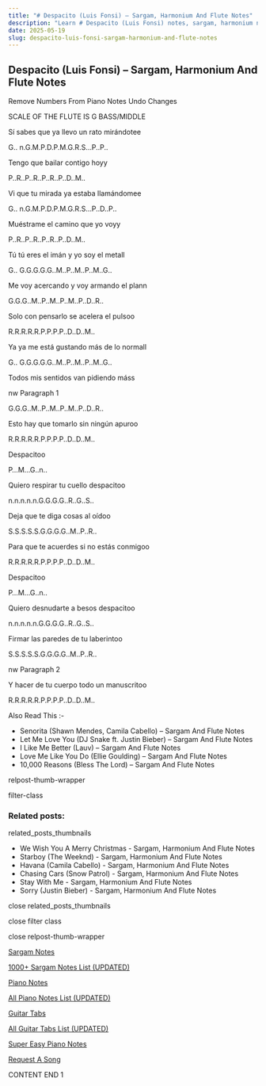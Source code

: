 ```yaml
---
title: "# Despacito (Luis Fonsi) – Sargam, Harmonium And Flute Notes"
description: "Learn # Despacito (Luis Fonsi) notes, sargam, harmonium notations and flute notes. Easy step-by-step tutorial for beginners."
date: 2025-05-19
slug: despacito-luis-fonsi-sargam-harmonium-and-flute-notes
---
```


## Despacito (Luis Fonsi) – Sargam, Harmonium And Flute Notes

Remove Numbers From Piano Notes
Undo Changes

SCALE OF THE FLUTE IS G BASS/MIDDLE

Sí sabes que ya llevo un rato mirándotee

G.. n.G.M.P.D.P.M.G.R.S…P..P..

Tengo que bailar contigo hoyy

P..R..P..R..P..R..P..D..M..

Vi que tu mirada ya estaba llamándomee

G.. n.G.M.P.D.P.M.G.R.S…P..D..P..

Muéstrame el camino que yo voyy

P..R..P..R..P..R..P..D..M..

Tú tú eres el imán y yo soy el metall

G.. G.G.G.G.G..M..P..M..P..M..G..

Me voy acercando y voy armando el plann

G.G.G..M..P..M..P..M..P..D..R..

Solo con pensarlo se acelera el pulsoo

R.R.R.R.R.P.P.P.P..D..D..M..

Ya ya me está gustando más de lo normall

G.. G.G.G.G.G..M..P..M..P..M..G..

Todos mis sentidos van pidiendo máss

nw Paragraph 1

G.G.G..M..P..M..P..M..P..D..R..

Esto hay que tomarlo sin ningún apuroo

R.R.R.R.R.P.P.P.P..D..D..M..

Despacitoo

P…M…G..n..

Quiero respirar tu cuello despacitoo

n.n.n.n.n.G.G.G.G..R..G..S..

Deja que te diga cosas al oídoo

S.S.S.S.S.G.G.G.G..M..P..R..

Para que te acuerdes si no estás conmigoo

R.R.R.R.R.P.P.P.P..D..D..M..

Despacitoo

P…M…G..n..

Quiero desnudarte a besos despacitoo

n.n.n.n.n.G.G.G.G..R..G..S..

Firmar las paredes de tu laberintoo

S.S.S.S.S.G.G.G.G..M..P..R..

nw Paragraph 2

Y hacer de tu cuerpo todo un manuscritoo

R.R.R.R.R.P.P.P.P..D..D..M..

Also Read This :-

* Senorita (Shawn Mendes, Camila Cabello) – Sargam And Flute Notes
* Let Me Love You (DJ Snake ft. Justin Bieber) – Sargam And Flute Notes
* I Like Me Better (Lauv) – Sargam And Flute Notes
* Love Me Like You Do (Ellie Goulding) – Sargam And Flute Notes
* 10,000 Reasons (Bless The Lord) – Sargam And Flute Notes

relpost-thumb-wrapper

filter-class

### Related posts:

related_posts_thumbnails

* We Wish You A Merry Christmas - Sargam, Harmonium And Flute Notes
* Starboy (The Weeknd) - Sargam, Harmonium And Flute Notes
* Havana (Camila Cabello) - Sargam, Harmonium And Flute Notes
* Chasing Cars (Snow Patrol) - Sargam, Harmonium And Flute Notes
* Stay With Me - Sargam, Harmonium And Flute Notes
* Sorry (Justin Bieber) - Sargam, Harmonium And Flute Notes

close related_posts_thumbnails

close filter class

close relpost-thumb-wrapper

[Sargam Notes](/sargam-notes.html)

[1000+ Sargam Notes List (UPDATED)](/all-songs-list-sargam-notes.html)

[Piano Notes](/piano-notes.html)

[All Piano Notes List (UPDATED)](/all-songs-list-piano-notes.html)

[Guitar Tabs](/guitar-tabs.html)

[All Guitar Tabs List (UPDATED)](/all-songs-list-guitar-tabs.html)

[Super Easy Piano Notes](https://studywall.in/)

[Request A Song](/request-a-song.html)

CONTENT END 1

